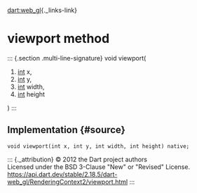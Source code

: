 [dart:web\_gl](../../dart-web_gl/dart-web_gl-library){._links-link}

viewport method
===============

::: {.section .multi-line-signature}
void viewport(

1.  [int](../../dart-core/int-class) x,
2.  [int](../../dart-core/int-class) y,
3.  [int](../../dart-core/int-class) width,
4.  [int](../../dart-core/int-class) height

)
:::

Implementation {#source}
--------------

``` {.language-dart data-language="dart"}
void viewport(int x, int y, int width, int height) native;
```

::: {._attribution}
© 2012 the Dart project authors\
Licensed under the BSD 3-Clause \"New\" or \"Revised\" License.\
<https://api.dart.dev/stable/2.18.5/dart-web_gl/RenderingContext2/viewport.html>
:::
